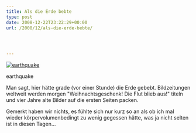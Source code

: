 ```yaml
---
title: Als die Erde bebte
type: post
date: 2008-12-22T23:22:29+00:00
url: /2008/12/als-die-erde-bebte/




---
```

<div class="flickr">
  <a href="http://www.flickr.com/photos/schreibblogade/3130204781/" title="earthquake"><img src="//farm4.static.flickr.com/3117/3130204781_36afb883e9.jpg" alt="earthquake" /></a></p>

  <p>
    earthquake
  </p>
</div>

Man sagt, hier hätte grade (vor einer Stunde) die Erde gebebt. Bildzeitungen weltweit werden morgen "Weihnachtsgeschenk! Die Flut blieb aus!" titeln und vier Jahre alte Bilder auf die ersten Seiten packen.

Gemerkt haben wir nichts, es fühlte sich nur kurz so an als ob ich mal wieder körpervolumenbedingt zu wenig gegessen hätte, was ja nicht selten ist in diesen Tagen...
